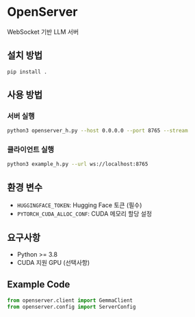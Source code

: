 # OpenServer

WebSocket 기반 LLM 서버

## 설치 방법

```bash
pip install .
```

## 사용 방법

### 서버 실행
```bash
python3 openserver_h.py --host 0.0.0.0 --port 8765 --stream
```

### 클라이언트 실행
```bash
python3 example_h.py --url ws://localhost:8765
```

## 환경 변수

- `HUGGINGFACE_TOKEN`: Hugging Face 토큰 (필수) 
- `PYTORCH_CUDA_ALLOC_CONF`: CUDA 메모리 할당 설정

## 요구사항

- Python >= 3.8 
- CUDA 지원 GPU (선택사항) 

## Example Code
```python
from openserver.client import GemmaClient
from openserver.config import ServerConfig
```
